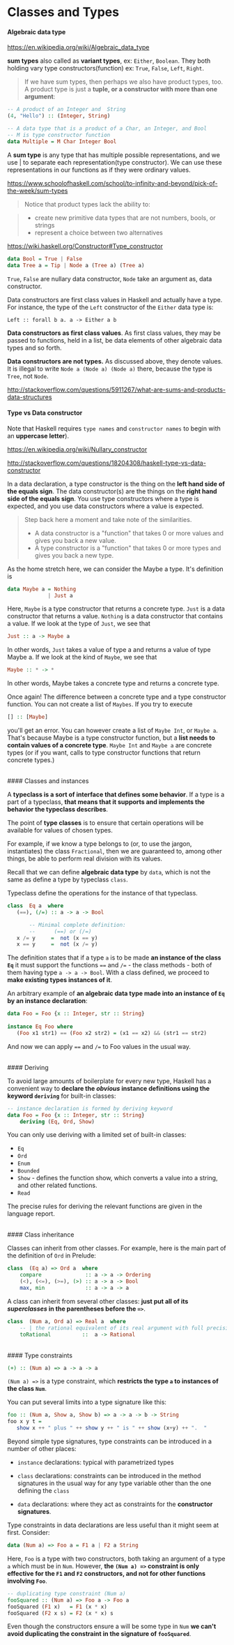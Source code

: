 # Classes and Types

#### Algebraic data type

https://en.wikipedia.org/wiki/Algebraic_data_type

**sum types** also called as **variant types**, ex: `Either`, `Boolean`. They both holding vary type constructors(function) ex: `True`, `False`, `Left`, `Right`.

> If we have sum types, then perhaps we also have product types, too. A product type is just a **tuple, or a constructor with more than one argument**:

```haskell
-- A product of an Integer and  String
(4, "Hello") :: (Integer, String)

-- A data type that is a product of a Char, an Integer, and Bool
-- M is type constructor function
data Multiple = M Char Integer Bool
```

A **sum type** is any type that has multiple possible representations, and we use | to separate each representation(type constructor). We can use these representations in our functions as if they were ordinary values.

https://www.schoolofhaskell.com/school/to-infinity-and-beyond/pick-of-the-week/sum-types

>Notice that product types lack the ability to:

> - create new primitive data types that are not numbers, bools, or strings
> - represent a choice between two alternatives

https://wiki.haskell.org/Constructor#Type_constructor

```haskell
data Bool = True | False
data Tree a = Tip | Node a (Tree a) (Tree a)
```

`True`, `False` are nullary data constructor, `Node` take an argument as, data constructor.

Data constructors are first class values in Haskell and actually have a type. For instance, the type of the `Left` constructor of the `Either` data type is:

```
Left :: forall b a. a -> Either a b
```

**Data constructors as first class values**. As first class values, they may be passed to functions, held in a list, be data elements of other algebraic data types and so forth.

**Data constructors are not types.** As discussed above, they denote values. It is illegal to write `Node a (Node a) (Node a)` there, because the type is `Tree`, not `Node`.

http://stackoverflow.com/questions/5911267/what-are-sums-and-products-data-structures


#### Type vs Data constructor

Note that Haskell requires `type names` and `constructor names` to begin with an **uppercase letter**).

https://en.wikipedia.org/wiki/Nullary_constructor

http://stackoverflow.com/questions/18204308/haskell-type-vs-data-constructor

In a data declaration, a type constructor is the thing on the **left hand side of the equals sign**. The data constructor(s) are the things on the **right hand side of the equals sign**. You use type constructors where a type is expected, and you use data constructors where a value is expected.

> Step back here a moment and take note of the similarities.
>
> - A data constructor is a "function" that takes 0 or more values and gives you back a new value.
> - A type constructor is a "function" that takes 0 or more types and gives you back a new type.

As the home stretch here, we can consider the Maybe a type. It's definition is

```haskell
data Maybe a = Nothing
             | Just a
```

Here, `Maybe` is a type constructor that returns a concrete type. `Just` is a data constructor that returns a value. `Nothing` is a data constructor that contains a value. If we look at the type of `Just`, we see that

```haskell
Just :: a -> Maybe a
```

In other words, `Just` takes a value of type a and returns a value of type Maybe a. If we look at the kind of `Maybe`, we see that

```haskell
Maybe :: * -> *
```
In other words, Maybe takes a concrete type and returns a concrete type.

Once again! The difference between a concrete type and a type constructor function. You can not create a list of `Maybes`. If you try to execute

```haskell
[] :: [Maybe]
```

you'll get an error. You can however create a list of `Maybe Int`, or `Maybe a`. That's because Maybe is a type constructor function, but a **list needs to contain values of a concrete type**. `Maybe Int` and `Maybe a` are concrete types (or if you want, calls to type constructor functions that return concrete types.)



<br>
#### Classes and instances

A **typeclass is a sort of interface that defines some behavior**. If a type is a part of a typeclass, **that means that it supports and implements the behavior the typeclass describes**. 

The point of **type classes** is to ensure that certain operations will be available for values of chosen types. 

For example, if we know a type belongs to (or, to use the jargon, instantiates) the class `Fractional`, then we are guaranteed to, among other things, be able to perform real division with its values.

Recall that we can define **algebraic data type** by `data`, which is not the same as define a type by typeclass `class`.

Typeclass define the operations for the instance of that typeclass.

```haskell
class  Eq a  where
   (==), (/=) :: a -> a -> Bool

       -- Minimal complete definition:
       --      (==) or (/=)
   x /= y     =  not (x == y)
   x == y     =  not (x /= y)
```

The definition states that if a type `a` is to be made **an instance of the class `Eq`** it must support the functions `==` and `/=` - the class methods - both of them having type `a -> a -> Bool`. With a class defined, we proceed to **make existing types instances of it**. 

An arbitrary example of **an algebraic data type made into an instance of `Eq` by an instance declaration**:

```haskell
data Foo = Foo {x :: Integer, str :: String}
 
instance Eq Foo where
   (Foo x1 str1) == (Foo x2 str2) = (x1 == x2) && (str1 == str2)
```

And now we can apply `==` and `/=` to Foo values in the usual way.

<br>
#### Deriving

To avoid large amounts of boilerplate for every new type, Haskell has a convenient way to **declare the *obvious* instance definitions using the keyword `deriving`** for built-in classes:

```haskell
-- instance declaration is formed by deriving keyword
data Foo = Foo {x :: Integer, str :: String}
    deriving (Eq, Ord, Show)
```

You can only use deriving with a limited set of built-in classes:

- `Eq`
- `Ord`
- `Enum`
- `Bounded`
- `Show` - defines the function show, which converts a value into a string, and other related functions.
- `Read` 

The precise rules for deriving the relevant functions are given in the language report.

<br>
#### Class inheritance

Classes can inherit from other classes. For example, here is the main part of the definition of `Ord` in Prelude:

```haskell
class  (Eq a) => Ord a  where
    compare              :: a -> a -> Ordering
    (<), (<=), (>=), (>) :: a -> a -> Bool
    max, min             :: a -> a -> a
```

A class can inherit from several other classes: **just put all of its *superclasses* in the parentheses before the `=>`**.

```haskell
class  (Num a, Ord a) => Real a  where
    -- | the rational equivalent of its real argument with full precision
    toRational          ::  a -> Rational
```

<br>
#### Type constraints

```haskell
(+) :: (Num a) => a -> a -> a
```

`(Num a) =>` is a type constraint, which **restricts the type `a` to instances of the class `Num`**.

You can put several limits into a type signature like this:

```haskell
foo :: (Num a, Show a, Show b) => a -> a -> b -> String
foo x y t = 
   show x ++ " plus " ++ show y ++ " is " ++ show (x+y) ++ ".  " 
```

Beyond simple type signatures, type constraints can be introduced in a number of other places:

- `instance` declarations: typical with parametrized types

- `class` declarations: constraints can be introduced in the method signatures in the usual way for any type variable other than the one defining the `class`

- `data` declarations: where they act as constraints for the **constructor signatures**.

Type constraints in data declarations are less useful than it might seem at first. Consider:

```haskell
data (Num a) => Foo a = F1 a | F2 a String
```

Here, `Foo` is a type with two constructors, both taking an argument of a type `a` which must be in `Num`. However, **the `(Num a) =>` constraint is only effective for the `F1` and `F2` constructors, and not for other functions involving `Foo`**.

```haskell
-- duplicating type constraint (Num a)
fooSquared :: (Num a) => Foo a -> Foo a
fooSquared (F1 x)   = F1 (x * x)
fooSquared (F2 x s) = F2 (x * x) s
```

Even though the constructors ensure a will be some type in `Num` **we can't avoid duplicating the constraint in the signature of `fooSquared`**.